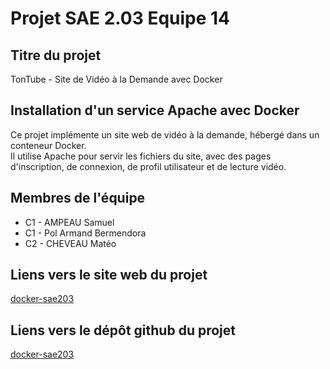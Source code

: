 # Projet SAE 2.03 Equipe 14

## Titre du projet

TonTube - Site de Vidéo à la Demande avec Docker

## Installation d'un service Apache avec Docker  
Ce projet implémente un site web de vidéo à la demande, hébergé dans un conteneur Docker.  
Il utilise Apache pour servir les fichiers du site, avec des pages d'inscription, de connexion, de profil utilisateur et de lecture vidéo. 

## Membres de l'équipe

- C1 - AMPEAU Samuel
- C1 - Pol Armand Bermendora
- C2 - CHEVEAU Matéo

## Liens vers le site web du projet

[docker-sae203](https://notsayk.github.io/docker-sae203/)

## Liens vers le dépôt github du projet

[docker-sae203](https://github.com/NotSayk/docker-sae203)

